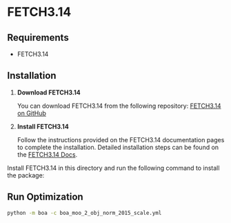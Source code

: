# FETCH3.14

## Requirements

- FETCH3.14

## Installation

1. **Download FETCH3.14**

   You can download FETCH3.14 from the following repository:
   [FETCH3.14 on GitHub](https://github.com/jemissik/fetch3_nhl)

2. **Install FETCH3.14**

   Follow the instructions provided on the FETCH3.14 documentation pages to complete the installation. Detailed installation steps can be found on the [FETCH3.14 Docs](https://github.com/jemissik/fetch3_nhl).

Install FETCH3.14 in this directory and run the following command to install the package:

## Run Optimization

```bash
python -m boa -c boa_moo_2_obj_norm_2015_scale.yml
```
